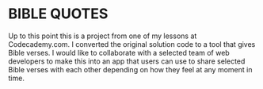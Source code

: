 BIBLE QUOTES
=============

Up to this point this is a project from one of my lessons at Codecademy.com. I converted the original solution code to a tool that gives Bible verses. I would like to collaborate with a 
selected team of web developers to make this into an app that users can use to share selected Bible verses with each other depending on how they feel at any moment in time.
